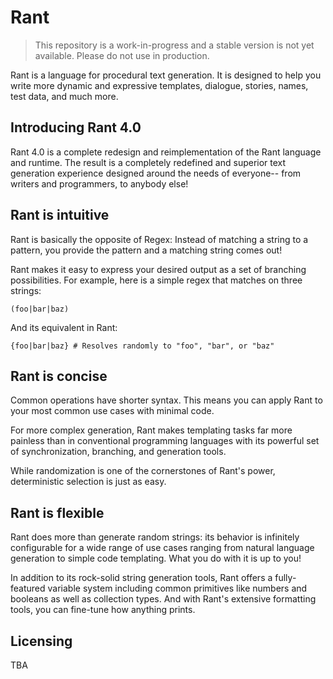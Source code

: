 # Rant

> This repository is a work-in-progress and a stable version is not yet available. Please do not use in production.

Rant is a language for procedural text generation.
It is designed to help you write more dynamic and expressive templates, dialogue, stories, names, test data, and much more.

## Introducing Rant 4.0

Rant 4.0 is a complete redesign and reimplementation of the Rant language and runtime. The result is a completely redefined and superior text generation experience designed around the needs of everyone-- from writers and programmers, to anybody else!

## Rant is **intuitive**

Rant is basically the opposite of Regex: Instead of matching a string to a pattern, you provide the pattern and a matching string comes out!

Rant makes it easy to express your desired output as a set of branching possibilities.
For example, here is a simple regex that matches on three strings:

```regex
(foo|bar|baz)
```

And its equivalent in Rant:

```rant
{foo|bar|baz} # Resolves randomly to "foo", "bar", or "baz"
```

## Rant is **concise**

Common operations have shorter syntax. This means you can apply Rant to your most common use cases with minimal code. 

For more complex generation, Rant makes templating tasks far more painless than in conventional programming languages with its powerful set of synchronization, branching, and generation tools.

While randomization is one of the cornerstones of Rant's power, deterministic selection is just as easy.

## Rant is **flexible**

Rant does more than generate random strings: its behavior is infinitely configurable for a wide range of use cases ranging from natural language generation to simple code templating. What you do with it is up to you!

In addition to its rock-solid string generation tools, Rant offers a fully-featured variable system including common primitives like numbers and booleans as well as collection types. And with Rant's extensive formatting tools, you can fine-tune how anything prints.

## Licensing

TBA